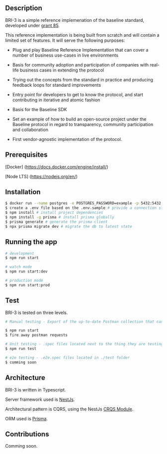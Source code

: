## Description

BRI-3 is a simple reference implemenation of the baseline standard, developed under [grant 85](https://github.com/eea-oasis/baseline-grants/issues/85).  


This reference implementation is being built from scratch and will contain a limited set of features. It will serve the following purposes:

 * Plug and play Baseline Reference Implementation that can cover a number of business use-cases in live environments

 * Basis for community adoption and participation of companies with real-life business cases in extending the protocol

 * Trying out the concepts from the standard in practice and producing feedback loops for standard improvements

 * Entry point for developers to get to know the protocol, and start contributing in iterative and atomic fashion

 * Basis for the Baseline SDK

 * Set an example of how to build an open-source project under the Baseline protocol in regard to transparency, community participation and collaboration

 * First vendor-agnostic implementation of the protocol.

## Prerequisites

[Docker] (https://docs.docker.com/engine/install/)

[Node LTS] (https://nodejs.org/en/)

## Installation

```bash
$ docker run --name postgres -e POSTGRES_PASSWORD=example -p 5432:5432 -d postgres # start a postgres container
$ create a .env file based on the .env.sample # provide a connection string for the db instance
$ npm install # install project dependencies
$ npm install -g prisma # install prisma globally
$ prisma generate # generate the prisma client 
$ npx prisma migrate dev # migrate the db to latest state
```

## Running the app

```bash
# development
$ npm run start

# watch mode
$ npm run start:dev

# production mode
$ npm run start:prod
```

## Test

BRI-3 is tested on three levels. 

```bash
# Manual testing - Export of the up-to-date Postman collection that can be used is located here: ./test/bri.postman_collection.json

$ npm run start
$ fire away postman requests
```

```bash
# Unit testing - .spec files located next to the thing they are testing
$ npm run test
```

```bash
# e2e testing - .e2e.spec files located in ./test folder
$ comming soon
```

## Architecture

BRI-3 is written in Typescript.

Server framework used is [NestJs](https://nestjs.com/). 

Architectural pattern is CQRS, using the NestJs [CRQS Module](https://docs.nestjs.com/recipes/cqrs).

ORM used is [Prisma](https://www.prisma.io/).

## Contributions

Comming soon.
